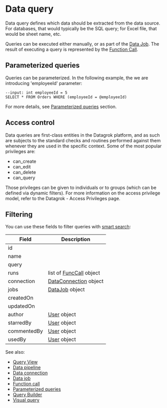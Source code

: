 <!-- TITLE: Data query -->
<!-- SUBTITLE: -->

# Data query

Data query defines which data should be extracted from the data source. For databases, that would 
typically be the SQL query; for Excel file, that would be sheet name, etc.

Queries can be executed either manually, or as part of the [Data Job](data-job.md). The result of 
executing a query is represented by the [Function Call](../overview/functions/function-call.md).

## Parameterized queries

Queries can be parameterized. In the following example, the we are introducing 'employeeId' parameter: 

```$sql
--input: int employeeId = 5
SELECT * FROM Orders WHERE (employeeId = @employeeId)
```

For more details, see [Parameterized queries](parameterized-queries.md) section.

## Access control

Data queries are first-class entities in the Datagrok platform, and as such are subjects to the 
standard checks and routines performed against them whenever they are used in the specific context. 
Some of the most popular privileges are:

  * can_create
  * can_edit
  * can_delete
  * can_query

Those privileges can be given to individuals or to groups (which can be defined via dynamic filters). 
For more information on the access privilege model, refer to the Datagrok - Access Privileges page.

## Filtering

You can use these fields to filter queries with [smart search](../overview/smart-search.md):

| Field       | Description                                        |
|-------------|----------------------------------------------------|
| id          |                                                    |
| name        |                                                    |
| query       |                                                    |
| runs        | list of [FuncCall](../overview/functions/function-call.md) object      |
| connection  | [DataConnection](data-connection.md) object        |
| jobs        | [DataJob](data-job.md) object                      |
| createdOn   |                                                    |
| updatedOn   |                                                    | 
| author      | [User](../govern/user.md) object                             |
| starredBy   | [User](../govern/user.md) object                             |
| commentedBy | [User](../govern/user.md) object                             |
| usedBy      | [User](../govern/user.md) object                             |

See also:

  * [Query View](data-query-view.md)
  * [Data pipeline](data-pipeline.md)
  * [Data connection](data-connection.md)
  * [Data job](data-job.md)
  * [Function call](../overview/functions/function-call.md)
  * [Parameterized queries](parameterized-queries.md)
  * [Query Builder](query-builder.md)
  * [Visual query](db-visual-query.md)
